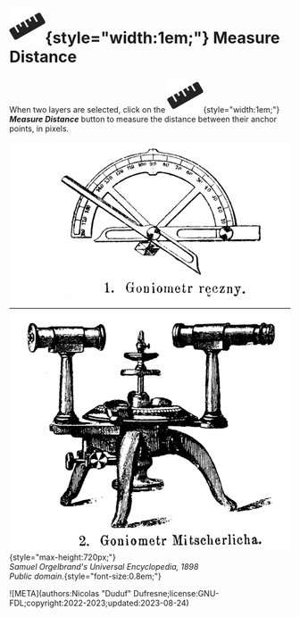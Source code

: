 # ![](../../../img/duik/icons/measure.svg){style="width:1em;"} Measure Distance

When two layers are selected, click on the ![](../../../img/duik/icons/measure.svg){style="width:1em;"} ***Measure Distance*** button to measure the distance between their anchor points, in pixels.

![](../../../img/illustration/Goniometr-1900.png){style="max-height:720px;"}  
*Samuel Orgelbrand's Universal Encyclopedia, 1898  
Public domain.*{style="font-size:0.8em;"}


![META](authors:Nicolas "Duduf" Dufresne;license:GNU-FDL;copyright:2022-2023;updated:2023-08-24)
